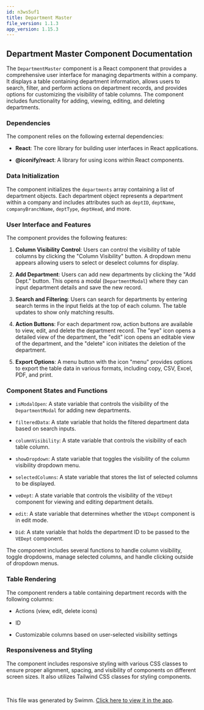 ```yaml
---
id: n3ws5uf1
title: Department Master
file_version: 1.1.3
app_version: 1.15.3
---
```


## **Department Master Component Documentation**

The `DepartmentMaster` component is a React component that provides a comprehensive user interface for managing departments within a company. It displays a table containing department information, allows users to search, filter, and perform actions on department records, and provides options for customizing the visibility of table columns. The component includes functionality for adding, viewing, editing, and deleting departments.

### **Dependencies**

The component relies on the following external dependencies:

*   **React**: The core library for building user interfaces in React applications.

*   **@iconify/react**: A library for using icons within React components.

### **Data Initialization**

The component initializes the `departments` array containing a list of department objects. Each department object represents a department within a company and includes attributes such as `deptID`, `deptName`, `companyBranchName`, `deptType`, `deptHead`, and more.

### **User Interface and Features**

The component provides the following features:

1.  **Column Visibility Control**: Users can control the visibility of table columns by clicking the "Column Visibility" button. A dropdown menu appears allowing users to select or deselect columns for display.

2.  **Add Department**: Users can add new departments by clicking the "Add Dept." button. This opens a modal (`DepartmentModal`) where they can input department details and save the new record.

3.  **Search and Filtering**: Users can search for departments by entering search terms in the input fields at the top of each column. The table updates to show only matching results.

4.  **Action Buttons**: For each department row, action buttons are available to view, edit, and delete the department record. The "eye" icon opens a detailed view of the department, the "edit" icon opens an editable view of the department, and the "delete" icon initiates the deletion of the department.

5.  **Export Options**: A menu button with the icon "menu" provides options to export the table data in various formats, including copy, CSV, Excel, PDF, and print.

### **Component States and Functions**

*   `isModalOpen`: A state variable that controls the visibility of the `DepartmentModal` for adding new departments.

*   `filteredData`: A state variable that holds the filtered department data based on search inputs.

*   `columnVisibility`: A state variable that controls the visibility of each table column.

*   `showDropdown`: A state variable that toggles the visibility of the column visibility dropdown menu.

*   `selectedColumns`: A state variable that stores the list of selected columns to be displayed.

*   `veDept`: A state variable that controls the visibility of the `VEDept` component for viewing and editing department details.

*   `edit`: A state variable that determines whether the `VEDept` component is in edit mode.

*   `Did`: A state variable that holds the department ID to be passed to the `VEDept` component.

The component includes several functions to handle column visibility, toggle dropdowns, manage selected columns, and handle clicking outside of dropdown menus.

### **Table Rendering**

The component renders a table containing department records with the following columns:

*   Actions (view, edit, delete icons)

*   ID

*   Customizable columns based on user-selected visibility settings

### **Responsiveness and Styling**

The component includes responsive styling with various CSS classes to ensure proper alignment, spacing, and visibility of components on different screen sizes. It also utilizes Tailwind CSS classes for styling components.

<br/>

This file was generated by Swimm. [Click here to view it in the app](https://app.swimm.io/repos/Z2l0aHViJTNBJTNBU3lzdGVjaEhSTSUzQSUzQU11a3RhUGF0aWw=/docs/n3ws5uf1).

